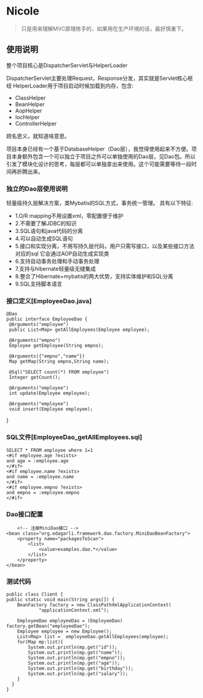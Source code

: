 # Nicole

>只是用来理解MVC原理练手的，如果用在生产环境的话，最好慎重下。

## 使用说明

整个项目核心是DispatcherServlet与HelperLoader

DispatcherServlet主要处理Request，Response分发，其实就是Servlet核心枢纽
HelperLoader用于项目启动时候加载到内存，包含:
	 
 * ClassHelper
 * BeanHelper
 * AopHelper
 * IocHelper
 * ControllerHelper

顾名思义，就知道啥意思。

项目本身已经有一个基于DatabaseHelper（Dao层），我觉得使用起来不方便。项目本身额外包含一个可以独立于项目之外可以单独使用的Dao层，见Dao包。所以引发了模块化设计的思考，每层都可以单独拿出来使用。这个可能需要等待一段时间再折腾出来。

###  独立的Dao层使用说明

轻量级持久层解决方案，类Mybatis的SQL方式，事务统一管理。 具有以下特征:

* 1.O/R mapping不用设置xml，零配置便于维护
* 2.不需要了解JDBC的知识
* 3.SQL语句和java代码的分离
* 4.可以自动生成SQL语句
* 5.接口和实现分离，不用写持久层代码，用户只需写接口，以及某些接口方法对应的sql 它会通过AOP自动生成实现类
* 6.支持自动事务处理和手动事务处理
* 7.支持与hibernate轻量级无缝集成
* 8.整合了Hibernate+mybatis的两大优势，支持实体维护和SQL分离
* 9.SQL支持脚本语言

### 接口定义[EmployeeDao.java]  
    @Dao
    public interface EmployeeDao {
     @Arguments("employee")
     public List<Map> getAllEmployees(Employee employee);
    
     @Arguments("empno")
     Employee getEmployee(String empno);
    
     @Arguments({"empno","name"})
     Map getMap(String empno,String name);

     @Sql("SELECT count(*) FROM employee")
     Integer getCount();

     @Arguments("employee")
     int update(Employee employee);

     @Arguments("employee")
     void insert(Employee employee);
   }
    
    
    
### SQL文件[EmployeeDao_getAllEmployees.sql]
    SELECT * FROM employee where 1=1 
    <#if employee.age ?exists>
	and age = :employee.age
    </#if>
    <#if employee.name ?exists>
	and name = :employee.name
    </#if>
    <#if employee.empno ?exists>
	and empno = :employee.empno
    </#if>

### Dao接口配置
        <!-- 注册MiniDao接口 -->
	<bean class="org.edagarli.framework.dao.factory.MiniDaoBeanFactory">
		<property name="packagesToScan">
			<list>
				<value>examples.dao.*</value>
			</list>
		</property>
	</bean>

### 测试代码
    public class Client {
    public static void main(String args[]) {
		BeanFactory factory = new ClassPathXmlApplicationContext(
				"applicationContext.xml");
     		
		EmployeeDao employeeDao = (EmployeeDao) factory.getBean("employeeDao");
		Employee employee = new Employee();
		List<Map> list =  employeeDao.getAllEmployees(employee);
		for(Map mp:list){
			System.out.println(mp.get("id"));
			System.out.println(mp.get("name"));
			System.out.println(mp.get("empno"));
			System.out.println(mp.get("age"));
			System.out.println(mp.get("birthday"));
			System.out.println(mp.get("salary"));
		}
	  }
    }


